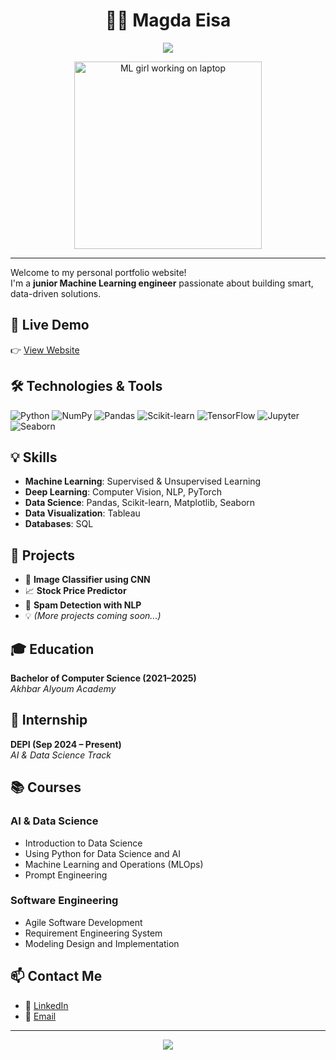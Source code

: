 <h1 align="center">👩‍💻 Magda Eisa</h1>

<p align="center">
  <img src="https://readme-typing-svg.herokuapp.com/?lines=Junior+Machine+Learning+Engineer;Passionate+about+Data+Science&center=true&width=440&height=45&color=F70081&vCenter=true&size=22" />
</p>

<p align="center">
  <img src="https://media.giphy.com/media/L1R1tvI9svkIWwpVYr/giphy.gif" width="300" alt="ML girl working on laptop" />
</p>

---

Welcome to my personal portfolio website!  
I'm a **junior Machine Learning engineer** passionate about building smart, data-driven solutions.

## 🔗 Live Demo
👉 [View Website](https://magda-ahmed.my.canva.site/)

## 🛠️ Technologies & Tools
![Python](https://img.shields.io/badge/Python-3776AB?style=for-the-badge&logo=python&logoColor=white)
![NumPy](https://img.shields.io/badge/Numpy-013243?style=for-the-badge&logo=numpy)
![Pandas](https://img.shields.io/badge/Pandas-150458?style=for-the-badge&logo=pandas)
![Scikit-learn](https://img.shields.io/badge/Scikit--learn-F7931E?style=for-the-badge&logo=scikit-learn)
![TensorFlow](https://img.shields.io/badge/TensorFlow-FF6F00?style=for-the-badge&logo=tensorflow)
![Jupyter](https://img.shields.io/badge/Jupyter-F37626?style=for-the-badge&logo=jupyter)
![Seaborn](https://img.shields.io/badge/Seaborn-1E4E73?style=for-the-badge&logo=python)

## 💡 Skills
- **Machine Learning**: Supervised & Unsupervised Learning  
- **Deep Learning**: Computer Vision, NLP, PyTorch  
- **Data Science**: Pandas, Scikit-learn, Matplotlib, Seaborn  
- **Data Visualization**: Tableau  
- **Databases**: SQL  

## 📂 Projects
- 🧠 **Image Classifier using CNN**
- 📈 **Stock Price Predictor**
- 📧 **Spam Detection with NLP**
- 💡 *(More projects coming soon...)*

## 🎓 Education
**Bachelor of Computer Science (2021–2025)**  
*Akhbar Alyoum Academy*

## 💼 Internship
**DEPI (Sep 2024 – Present)**  
*AI & Data Science Track*

## 📚 Courses

### AI & Data Science
- Introduction to Data Science  
- Using Python for Data Science and AI  
- Machine Learning and Operations (MLOps)  
- Prompt Engineering  

### Software Engineering
- Agile Software Development  
- Requirement Engineering System  
- Modeling Design and Implementation  

## 📫 Contact Me
- 🔗 [LinkedIn](https://www.linkedin.com/in/magda-ahmed-539006238/)
- 📧 [Email](mailto:magdaeisaaz1188@gmail.com)

---

<p align="center">
  <img src="https://capsule-render.vercel.app/api?type=waving&color=gradient&height=100&section=footer"/>
</p> 
